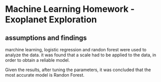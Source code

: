 # Machine Learning Homework - Exoplanet Exploration



## assumptions and findings

marchine learning, logistic regression and randon forest were used to analyze the data. it was found that a scale had to be applied to the data, in order to obtain a reliable model.

Given the results, after tuning the parameters, it was concluded that the most accurate model is Randon Forest.
